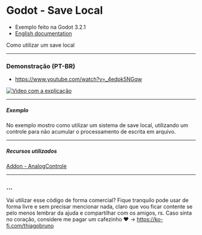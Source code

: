 # Godot - Save Local

- Exemplo feito na Godot 3.2.1
- [English documentation](README.md)

Como utilizar um save local

----------

### Demonstração (PT-BR)
- https://www.youtube.com/watch?v=_4edpk5NGqw

[![Video com a explicação](https://img.youtube.com/vi/_4edpk5NGqw/0.jpg)](https://www.youtube.com/watch?v=_4edpk5NGqw)

----------

##### Exemplo
No exemplo mostro como utilizar um sistema de save local, utilizando um controle para não acumular o processamento de escrita em arquivo.

----------

##### Recursos utilizados

[Addon - AnalogControle](https://github.com/thiagobruno/godot_analogcontroller)

----------

### ...
Vai utilizar esse código de forma comercial? Fique tranquilo pode usar de forma livre e sem precisar mencionar nada, claro que vou ficar contente se pelo menos lembrar da ajuda e compartilhar com os amigos, rs. Caso sinta no coração, considere me pagar um cafezinho :heart: -> https://ko-fi.com/thiagobruno

